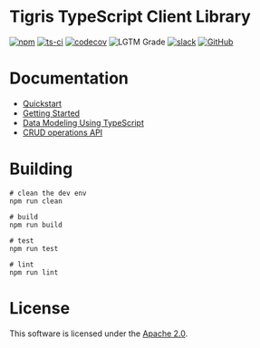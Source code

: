 # Tigris TypeScript Client Library

[![npm](https://img.shields.io/npm/v/@tigrisdata/core)](https://www.npmjs.com/package/@tigrisdata/core)
[![ts-ci](https://github.com/tigrisdata/tigris-client-ts/actions/workflows/ts-ci.yml/badge.svg?branch=main)](https://github.com/tigrisdata/tigris-client-ts/actions/workflows/ts-ci.yml)
[![codecov](https://codecov.io/gh/tigrisdata/tigris-client-ts/branch/main/graph/badge.svg)](https://codecov.io/gh/tigrisdata/tigris-client-ts)
![LGTM Grade](https://img.shields.io/lgtm/grade/javascript/github/tigrisdata/tigris-client-ts)
[![slack](https://img.shields.io/badge/slack-tigrisdata-34D058.svg?logo=slack)](https://tigrisdata.slack.com)
[![GitHub](https://img.shields.io/github/license/tigrisdata/tigris-client-ts)](https://github.com/tigrisdata/tigris-client-ts/blob/main/LICENSE)

# Documentation
- [Quickstart](https://docs.tigrisdata.com/quickstart)
- [Getting Started](https://docs.tigrisdata.com/typescript/getting-started)
- [Data Modeling Using TypeScript](https://docs.tigrisdata.com/typescript/datamodel/overview)
- [CRUD operations API](https://docs.tigrisdata.com/typescript/crud)

# Building
```
# clean the dev env
npm run clean

# build
npm run build

# test
npm run test

# lint
npm run lint
```

# License

This software is licensed under the [Apache 2.0](LICENSE).
